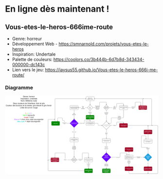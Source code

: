 # En ligne dès maintenant !

## Vous-etes-le-heros-666ime-route
- Genre: horreur
- Développement Web - https://smnarnold.com/projets/vous-etes-le-heros
- Inspiration: Undertale
- Palette de couleurs: https://coolors.co/3b444b-6d7b8d-343434-000000-dc143c 
- Lien vers le jeu: https://jaysus55.github.io/Vous-etes-le-heros-666i-me-route/

### Diagramme
![diagramme](assets/diagramme.png)
